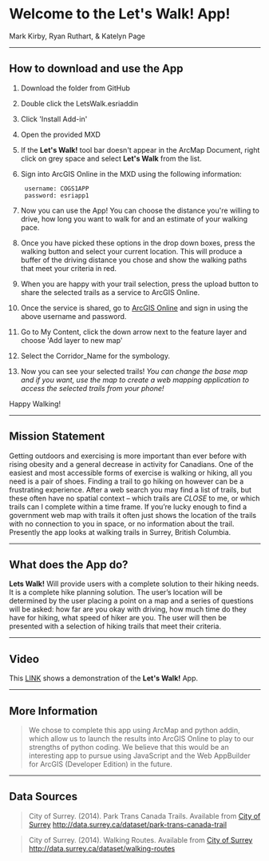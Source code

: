 ﻿# Welcome to the Let's Walk! App!

Mark Kirby, 
Ryan Ruthart, &
Katelyn Page

----
## How to download and use the App
1. Download the folder from GitHub
2. Double click the LetsWalk.esriaddin
3. Click 'Install Add-in' 
4. Open the provided MXD
5. If the **Let's Walk!** tool bar doesn't appear in the ArcMap Document, right click on grey space and select **Let's Walk** from the list.
6. Sign into ArcGIS Online in the MXD using the following information:

        username: COGS1APP
		password: esriapp1
		
7. Now you can use the App! You can choose the distance you're willing to drive, how long you want to walk for and an estimate of your walking pace.
8. Once you have picked these options in the drop down boxes, press the walking button and select your current location.
		This will produce a buffer of the driving distance you chose and show the walking paths that meet your criteria in red.
9. When you are happy with your trail selection, press the upload button to share the selected trails as a service to ArcGIS Online.
10. Once the service is shared, go to [ArcGIS Online](https://www.arcgis.com/home/signin.html) and sign in using the above username and password.
11. Go to My Content, click the down arrow next to the feature layer and choose 'Add layer to new map'
12. Select the Corridor_Name for the symbology.
13. Now you can see your selected trails! 
*You can change the base map and if you want, use the map to create a web mapping application to access the selected trails from your phone!*

Happy Walking!

   
----
## Mission Statement

 Getting outdoors and exercising is more important than ever before with rising obesity and a general decrease in activity for Canadians. One of the easiest and most accessible forms of exercise is walking or hiking, all you
 need is a pair of shoes. Finding a trail to go hiking on however can be a frustrating experience. After a web search you may find a list of trails, 
 but these often have no spatial context – which trails are *CLOSE* to me, or which trails can I complete within a time frame. If you’re lucky enough
 to find a government web map with trails it often just shows the location of the trails with no connection to you in space, or no information about 
 the trail. Presently the app looks at walking trails in Surrey, British Columbia.
 
----
## What does the App do?
 **Lets Walk!** Will provide users with a complete solution to their hiking needs. It is a complete hike planning solution. The user’s location will be 
 determined by the user placing a point on a map and a series of questions will be asked: how far are you okay with driving, how much time do they have for hiking,
 what speed of hiker are you. The user will then be presented with a selection of hiking trails that meet their criteria. 

----
## Video

This [LINK](https://ryanruthart-gmail.tinytake.com/sf/ODEyMDNfNTU5OTU2) shows a demonstration of the **Let's Walk!** App.

----
## More Information
>We chose to complete this app using ArcMap and python addin, which allow us to launch the results into ArcGIS Online 
to play to our strengths of python coding. We believe that this would be an interesting app to
pursue using JavaScript and the Web AppBuilder for ArcGIS (Developer Edition) in the future. 

----
## Data Sources

> City of Surrey. (2014). Park Trans Canada Trails. Available from [City of Surrey](http://data.surrey.ca/dataset/park-trans-canada-trail) http://data.surrey.ca/dataset/park-trans-canada-trail

> City of Surrey. (2014). Walking Routes. Available from [City of Surrey](http://data.surrey.ca/dataset/walking-routes) http://data.surrey.ca/dataset/walking-routes
